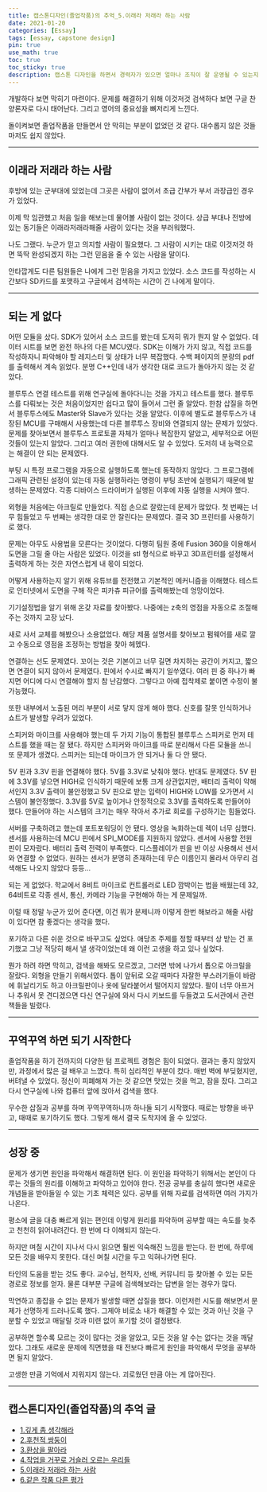 ```yaml
---
title: 캡스톤디자인(졸업작품)의 추억_5.이래라 저래라 하는 사람
date: 2021-01-20 
categories: [Essay]
tags: [essay, capstone design]
pin: true
use_math: true
toc: true
toc_sticky: true
description: 캡스톤 디자인을 하면서 경력자가 있으면 얼마나 조직이 잘 운영될 수 있는지 알았다.
---
```


개발하다 보면 막히기 마련이다. 문제를 해결하기 위해 이것저것 검색하다 보면 구글 찬양론자로 다시 태어난다. 그리고 영어의 중요성을 뼈저리게 느낀다.  
  
돌이켜보면 졸업작품을 만들면서 안 막히는 부분이 없었던 것 같다. 대수롭지 않은 것들마저도 쉽지 않았다.  

***

## __이래라 저래라 하는 사람__

후방에 있는 군부대에 있었는데 그곳은 사람이 없어서 초급 간부가 부서 과장급인 경우가 있었다.  
  
이제 막 임관했고 처음 일을 해보는데 물어볼 사람이 없는 것이다. 상급 부대나 전방에 있는 동기들은 이래라저래라해줄 사람이 있다는 것을 부러워했다.  
  
나도 그랬다. 누군가 믿고 의지할 사람이 필요했다. 그 사람이 시키는 대로 이것저것 하면 뚝딱 완성되겠지 하는 그런 믿음을 줄 수 있는 사람을 말이다.  
  
안타깝게도 다른 팀원들은 나에게 그런 믿음을 가지고 있었다. 소스 코드를 작성하는 시간보다 SD카드를 포맷하고 구글에서 검색하는 시간이 긴 나에게 말이다.  

***

## __되는 게 없다__

어떤 모듈을 샀다. SDK가 있어서 소스 코드를 봤는데 도저히 뭐가 뭔지 알 수 없었다. 데이터 시트를 보면 완전 하나의 다른 MCU였다. SDK는 이해가 가지 않고, 직접 코드를 작성하자니 파악해야 할 레지스터 및 상태가 너무 복잡했다. 수백 페이지의 분량의 pdf를 출력해서 계속 읽었다. 분명 C++인데 내가 생각한 대로 코드가 돌아가지 않는 것 같았다.  
  
블루투스 연결 테스트를 위해 연구실에 돌아다니는 것을 가지고 테스트를 했다. 블루투스를 다뤄보는 것은 처음이었지만 쉽다고 많이 들어서 그런 줄 알았다. 한참 삽질을 하면서 블루투스에도 Master와 Slave가 있다는 것을 알았다. 이후에 별도로 블루투스가 내장된 MCU를 구매해서 사용했는데 다른 블루투스 장비와 연결되지 않는 문제가 있었다. 문제를 찾아보면서 블루투스 프로토콜 자체가 얼마나 복잡한지 알았고, 세부적으로 어떤 것들이 있는지 알았다. 그리고 여러 권한에 대해서도 알 수 있었다. 도저히 내 능력으로는 해결이 안 되는 문제였다.  
  
부팅 시 특정 프로그램을 자동으로 실행하도록 했는데 동작하지 않았다. 그 프로그램에 그래픽 관련된 설정이 있는데 자동 실행하라는 명령이 부팅 초반에 실행되기 때문에 발생하는 문제였다. 각종 디바이스 드라이버가 실행된 이후에 자동 실행을 시켜야 했다.  
  
외형을 처음에는 아크릴로 만들었다. 직접 손으로 잘랐는데 문제가 많았다. 첫 번째는 너무 힘들었고 두 번째는 생각한 대로 안 잘린다는 문제였다. 결국 3D 프린터를 사용하기로 했다.  
  
문제는 아무도 사용법을 모른다는 것이었다. 다행히 팀원 중에 Fusion 360을 이용해서 도면을 그릴 줄 아는 사람은 있었다. 이것을 stl 형식으로 바꾸고 3D프린터를 설정해서 출력하게 하는 것은 자연스럽게 내 몫이 되었다.  
  
어떻게 사용하는지 알기 위해 유튜브를 전전했고 기본적인 메커니즘을 이해했다. 테스트로 인터넷에서 도면을 구해 작은 피카츄 피규어를 출력해봤는데 엉망이었다.  
  
기기설정법을 알기 위해 온갖 자료를 찾아봤다. 나중에는 z축의 영점을 자동으로 조절해주는 것까지 고장 났다.  
  
새로 사서 교체를 해봤으나 소용없었다. 해당 제품 설명서를 찾아보고 펌웨어를 새로 깔고 수동으로 영점을 조정하는 방법을 찾아 헤멨다.  
  
연결하는 선도 문제였다. 꼬이는 것은 기본이고 너무 길면 차지하는 공간이 커지고, 짧으면 연결이 되지 않아서 문제였다. 핀에서 수시로 빠지기 일쑤였다. 여러 핀 중 하나가 빠지면 어디에 다시 연결해야 할지 참 난감했다. 그렇다고 아예 접착제로 붙이면 수정이 불가능했다.  
  
또한 내부에서 노출된 머리 부분이 서로 닿지 않게 해야 했다. 신호를 잘못 인식하거나 쇼트가 발생할 우려가 있었다.  
  
스피커와 마이크를 사용해야 했는데 두 가지 기능이 통합된 블루투스 스피커로 먼저 테스트를 했을 때는 잘 됐다. 하지만 스피커와 마이크를 따로 분리해서 다른 모듈을 쓰니 또 문제가 생겼다. 스피커는 되는데 마이크가 안 되거나 둘 다 안 됐다.  
  
5V 핀과 3.3V 핀을 연결해야 했다. 5V를 3.3V로 낮춰야 했다. 반대도 문제였다. 5V 핀에 3.3V를 넣으면 HIGH로 인식하기 때문에 보통 크게 상관없지만, 배터리 출력이 약해서인지 3.3V 출력이 불안정했고 5V 핀으로 받는 입력이 HIGH와 LOW를 오가면서 시스템이 불안정했다. 3.3V를 5V로 높이거나 안정적으로 3.3V를 출력하도록 만들어야 했다. 만들어야 하는 시스템의 크기는 매우 작아서 추가로 회로를 구성하기는 힘들었다.
  
서버를 구축하려고 했는데 포트포워딩이 안 됐다. 영상을 녹화하는데 렉이 너무 심했다. 센서를 사용하는데 MCU 핀에서 SPI_MODE를 지원하지 않았다. 센서에 사용할 전원 핀이 모자랐다. 배터리 출력 전력이 부족했다. 디스플레이가 핀을 반 이상 사용해서 센서와 연결할 수 없었다. 원하는 센서가 분명히 존재하는데 무슨 이름인지 몰라서 아무리 검색해도 나오지 않았다 등등…  
  
되는 게 없었다. 학교에서 8비트 마이크로 컨트롤러로 LED 깜박이는 법을 배웠는데 32, 64비트로 각종 센서, 통신, 카메라 기능을 구현해야 하는 게 문제일까.  
  
이럴 때 정말 누군가 있어 준다면, 이건 뭐가 문제니까 이렇게 한번 해보라고 해줄 사람이 있다면 참 좋겠다는 생각을 했다.  
  
포기하고 다른 쉬운 것으로 바꾸고도 싶었다. 애당초 주제를 정할 때부터 상 받는 건 포기했고 그냥 적당히 해서 낼 생각이었는데 왜 이런 고생을 하고 있나 싶었다.  
  
뭔가 하려 하면 막히고, 검색을 해봐도 모르겠고, 그러면 밖에 나가서 톱으로 아크릴을 잘랐다. 외형을 만들기 위해서였다. 톱이 앞뒤로 오갈 때마다 자잘한 부스러기들이 바람에 휘날리기도 하고 아크릴판이나 옷에 달라붙어서 떨어지지 않았다. 팔이 너무 아프거나 추워서 못 견디겠으면 다신 연구실에 와서 다시 키보드를 두들겼고 도서관에서 관련 책들을 빌렸다.  

***

## __꾸역꾸역 하면 되기 시작한다__

졸업작품을 하기 전까지의 다양한 텀 프로젝트 경험은 힘이 되었다. 결과는 좋지 않았지만, 과정에서 많은 걸 배우고 느꼈다. 특히 심리적인 부분이 컸다. 매번 벽에 부딪혔지만, 버텨낼 수 있었다. 정신이 피폐해져 가는 것 같으면 맛있는 것을 먹고, 잠을 잤다. 그리고 다시 연구실에 나와 컴퓨터 앞에 앉아서 검색을 했다.  
  
무수한 삽질과 공부를 하며 꾸역꾸역하니까 하나둘 되기 시작했다. 때로는 방향을 바꾸고, 때때로 포기하기도 했다. 그렇게 해서 결국 도착지에 올 수 있었다.  

***

## __성장 중__

문제가 생기면 원인을 파악해서 해결하면 된다. 이 원인을 파악하기 위해서는 본인이 다루는 것들의 원리를 이해하고 파악하고 있어야 한다. 전공 공부를 충실히 했다면 새로운 개념들을 받아들일 수 있는 기초 체력은 있다. 공부를 위해 자료를 검색하면 여러 가지가 나온다.  

평소에 글을 대충 빠르게 읽는 편인데 이렇게 원리를 파악하며 공부할 때는 속도를 늦추고 천천히 읽어내려간다. 한 번에 다 이해되지 않는다.  
  
하지만 며칠 시간이 지나서 다시 읽으면 훨씬 익숙해진 느낌을 받는다. 한 번에, 하루에 모든 것을 배우지 못한다. 대신 며칠 시간을 두고 익혀나가면 된다.  
  
타인의 도움을 받는 것도 좋다. 교수님, 현직자, 선배, 커뮤니티 등 찾아볼 수 있는 모든 경로로 정보를 얻자. 물론 대부분 구글에 검색해보라는 답변을 얻는 경우가 많다.  
  
막연하고 종잡을 수 없는 문제가 발생할 때면 삽질을 했다. 이런저런 시도를 해보면서 문제가 선명하게 드러나도록 했다. 그제야 비로소 내가 해결할 수 있는 것과 아닌 것을 구분할 수 있었고 매달릴 것과 미련 없이 포기할 것이 결정됐다.  
  
공부하면 할수록 모르는 것이 많다는 것을 알았고, 모든 것을 알 수는 없다는 것을 깨달았다. 그래도 새로운 문제에 직면했을 때 전보다 빠르게 원인을 파악해서 무엇을 공부하면 될지 알았다.  
  
고생한 만큼 기억에서 지워지지 않는다. 괴로웠던 만큼 아는 게 많아진다.  

***

## __캡스톤디자인(졸업작품)의 추억 글__

- [1.깊게 좀 생각해라](https://chalgx.github.io/essay/MemoriesofCapstoneDesign1)
- [2.후천적 쌍둥이](https://chalgx.github.io/essay/MemoriesofCapstoneDesign2)
- [3.환상을 팔아라](https://chalgx.github.io/essay/MemoriesofCapstoneDesign3)
- [4.작업을 거꾸로 거슬러 오르는 우리들](https://chalgx.github.io/essay/MemoriesofCapstoneDesign4)
- [5.이래라 저래라 하는 사람](https://chalgx.github.io/essay/MemoriesofCapstoneDesign5)
- [6.같은 작품 다른 평가](https://chalgx.github.io/essay/MemoriesofCapstoneDesign6)
